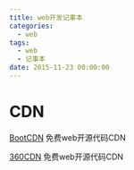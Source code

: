 ```yaml
---
title: web开发记事本
categories:
  - web
tags:
  - web
  - 记事本
date: 2015-11-23 00:00:00
---
```


# CDN

[BootCDN](http://www.bootcdn.cn/)  免费web开源代码CDN

[360CDN](http://libs.useso.com/)  免费web开源代码CDN